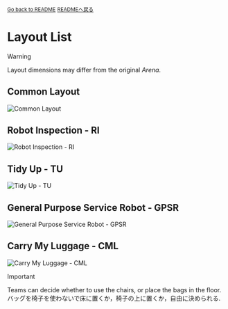 <sub>[Go back to README](../../../README_en.md)</sub>
<sub>[READMEへ戻る](../../../README.md)</sub>


# Layout List

> [!WARNING]
> Layout dimensions may differ from the original *Arena*.


## Common Layout

![Common Layout](../layout/COMMON-layout.jpg)


## Robot Inspection - RI ​

![Robot Inspection - RI ​](../layout/RI-layout.jpg)


## Tidy Up - TU​

![Tidy Up - TU​​​](../layout/ETU-layout.jpg)


## General Purpose Service Robot - GPSR​

![General Purpose Service Robot - GPSR​ ​](../layout/GPSR-layout.jpg)


## Carry My Luggage - CML​

![Carry My Luggage - CML​ ​](../layout/CML-layout.jpg)


> [!IMPORTANT]  
> Teams can decide whether to use the chairs, or place the bags in the floor.
> バッグを椅子を使わないで床に置くか，椅子の上に置くか，自由に決められる.
